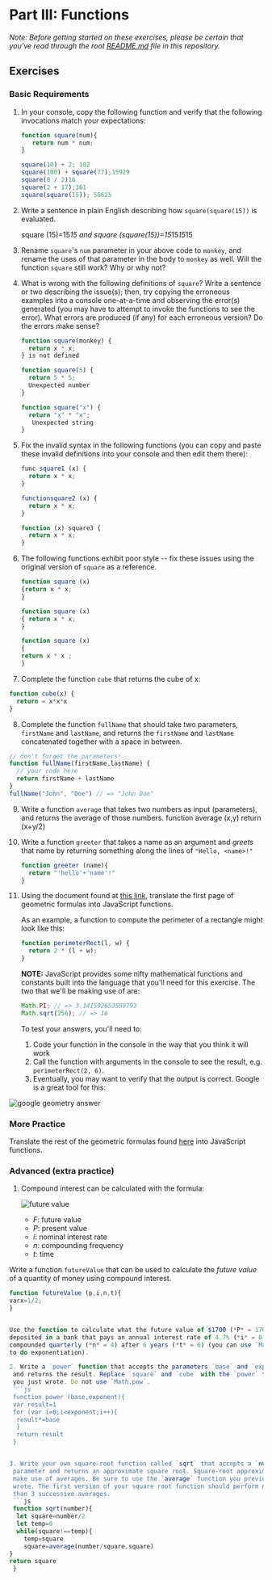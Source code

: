# Part III: Functions

*Note: Before getting started on these exercises, please be certain that you've read through the root [README.md](../README.md) file in this repository.*

## Exercises

### Basic Requirements

1. In your console, copy the following function and verify
   that the following invocations match your expectations:

   ```js
   function square(num){
      return num * num;
   }

   square(10) + 2; 102
   square(100) + square(77);15929
   square(8 / 2)16
   square(2 + 17);361
   square(square(15)); 50625
   ```

2. Write a sentence in plain English describing how `square(square(15))` is
   evaluated.

   square (15)=15*15 and square (square(15))=15*15*15*15

3. Rename `square`'s `num` parameter in your above code to `monkey`, and
   rename the uses of that parameter in the body to `monkey` as well. Will the
   function `square` still work? Why or why not?

4. What is wrong with the following definitions of `square`? Write a sentence or
   two describing the issue(s); then, try copying the erroneous examples into a
   console one-at-a-time and observing the error(s) generated (you may have to
   attempt to invoke the functions to see the error). What errors are produced
   (if any) for each erroneous version? Do the errors make sense?

   ```js
   function square(monkey) {
     return x * x;
   } is not defined

   function square(5) {
     return 5 * 5;
     Unexpected number
   }

   function square("x") {
     return "x" * "x";
      Unexpected string
   }
   ```

5. Fix the invalid syntax in the following functions (you can copy and paste these
   invalid definitions into your console and then edit them there):

   ```js
   func square1 (x) {
     return x * x;
   }

   functionsquare2 (x) {
     return x * x;
   }

   function (x) square3 {
     return x * x;
   }
   ```

6. The following functions exhibit poor style -- fix these issues using the
   original version of `square` as a reference.

   ```js
   function square (x)
   {return x * x;
   }

   function square (x) 
   { return x * x;
   }

   function square (x)
   {
   return x * x ;
   }
   ```

7. Complete the function `cube` that returns the cube of x:

  ```js
  function cube(x) {
    return = x*x*x
  }
  ```

8. Complete the function `fullName` that should take two parameters, `firstName`
   and `lastName`, and returns the `firstName` and `lastName` concatenated
   together with a space in between.

  ```js
  // don't forget the parameters!
  function fullName(firstName,lastName) {
    // your code here
    return firstName + lastName 
  }
  fullName("John", "Doe") // => "John Doe"
  ```

9. Write a function `average` that takes two numbers as input (parameters), and
   returns the average of those numbers.
   function average (x,y)
   return (x+y/2)
10. Write a function `greeter` that takes a name as an argument and *greets*
    that name by returning something along the lines of `"Hello, <name>!"`
    ```js
    function greeter (name){
      return "'hello'+'name'!"
    }

11. Using the document found at <a href="http://www.gbcnv.edu/documents/ASC/docs/00000005.pdf" target="_blank">this link</a>, translate the first page of geometric
    formulas into JavaScript functions.

    As an example, a function to compute the perimeter of a rectangle might look
    like this:

    ```js
    function perimeterRect(l, w) {
      return 2 * (l + w);
    }
    ```

    **NOTE:** JavaScript provides some nifty mathematical functions and
    constants built into the language that you'll need for this exercise. The
    two that we'll be making use of are:

    ```js
    Math.PI; // => 3.141592653589793
    Math.sqrt(256); // => 16
    ```

    To test your answers, you'll need to:

    1. Code your function in the console in the way that you think it will work
    2. Call the function with arguments in the console to see the result, e.g.
      `perimeterRect(2, 6)`.
    3. Eventually, you may want to verify that the output is correct. Google is a
       great tool for this:


![google geometry answer](google-geometry-answer.gif)

### More Practice

Translate the rest of the geometric formulas found <a href="http://www.gbcnv.edu/documents/ASC/docs/00000005.pdf" target="_blank">here</a> into JavaScript functions.

### Advanced (extra practice)

1. Compound interest can be calculated with the formula:

    ![future value](future-value.png)

    - *F*: future value
    - *P*: present value
    - *i*: nominal interest rate
    - *n*: compounding frequency
    - *t*: time

  Write a function `futureValue` that can be used to calculate the *future value*
  of a quantity of money using compound interest.

  ```js
  function futureValue (p,i,n,t){
  varx=1/2;
  }


  Use the function to calculate what the future value of $1700 (*P* = 1700)
  deposited in a bank that pays an annual interest rate of 4.7% (*i* = 0.047),
  compounded quarterly (*n* = 4) after 6 years (*t* = 6) (you can use `Math.pow`
  to do exponentiation).

2. Write a `power` function that accepts the parameters `base` and `exponent`
   and returns the result. Replace `square` and `cube` with the `power` function
   you just wrote. Do not use `Math.pow`.
   ```js
   function power (base,exponent){
   var result=1
   for (var i=0;i<exponent;i++){
    result*=base
    }
    return result 
   }


3. Write your own square-root function called `sqrt` that accepts a `number`
   parameter and returns an approximate square root. Square-root approximations
   make use of averages. Be sure to use the `average` function you previously
   wrote. The first version of your square root function should perform no more
   than 3 successive averages.
   ```js 
   function sqrt(number){
    let square=number/2       
    let temp=0 
    while(square!==temp){
      temp=square
      square=average(number/square,square)
  }
  return square 
   } 
